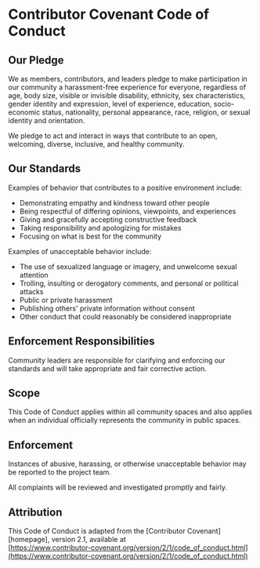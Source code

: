 # Contributor Covenant Code of Conduct

## Our Pledge
We as members, contributors, and leaders pledge to make participation in our
community a harassment-free experience for everyone, regardless of age, body
size, visible or invisible disability, ethnicity, sex characteristics, gender
identity and expression, level of experience, education, socio-economic status,
nationality, personal appearance, race, religion, or sexual identity
and orientation.

We pledge to act and interact in ways that contribute to an open, welcoming,
diverse, inclusive, and healthy community.

## Our Standards
Examples of behavior that contributes to a positive environment include:
- Demonstrating empathy and kindness toward other people
- Being respectful of differing opinions, viewpoints, and experiences
- Giving and gracefully accepting constructive feedback
- Taking responsibility and apologizing for mistakes
- Focusing on what is best for the community

Examples of unacceptable behavior include:
- The use of sexualized language or imagery, and unwelcome sexual attention
- Trolling, insulting or derogatory comments, and personal or political attacks
- Public or private harassment
- Publishing others' private information without consent
- Other conduct that could reasonably be considered inappropriate

## Enforcement Responsibilities
Community leaders are responsible for clarifying and enforcing our standards
and will take appropriate and fair corrective action.

## Scope
This Code of Conduct applies within all community spaces and also applies when
an individual officially represents the community in public spaces.

## Enforcement
Instances of abusive, harassing, or otherwise unacceptable behavior may be
reported to the project team.

All complaints will be reviewed and investigated promptly and fairly.

## Attribution
This Code of Conduct is adapted from the [Contributor Covenant][homepage],
version 2.1, available at  
[https://www.contributor-covenant.org/version/2/1/code_of_conduct.html](https://www.contributor-covenant.org/version/2/1/code_of_conduct.html)
